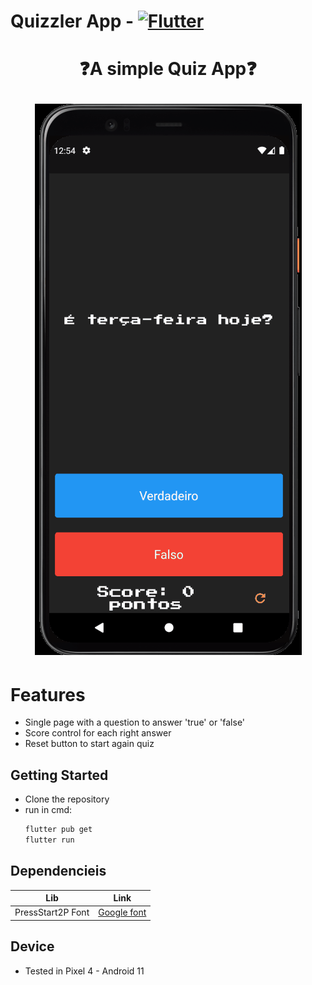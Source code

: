 # Quizzler App - [![Flutter](https://img.shields.io/badge/Flutter-dart-white?labelColor=blue&style=flat&link=https://flutter.dev/)](https://flutter.dev/)

<h1 align="center">
  <p>❓A simple Quiz App❓</p>
  <img width="427" src= "./quizzler.gif">
</h1>

# Features

- Single page with a question to answer 'true' or 'false'
- Score control for each right answer
- Reset button to start again quiz

## Getting Started

- Clone the repository
- run in cmd:
  ```cmd
  flutter pub get
  flutter run
  ```

## Dependencieis

| Lib               | Link                                                                                 |
| ----------------- | ------------------------------------------------------------------------------------ |
| PressStart2P Font | [Google font](https://fonts.google.com/specimen/Press+Start+2P?query=Press+Start+2P) |

## Device

- Tested in Pixel 4 - Android 11
